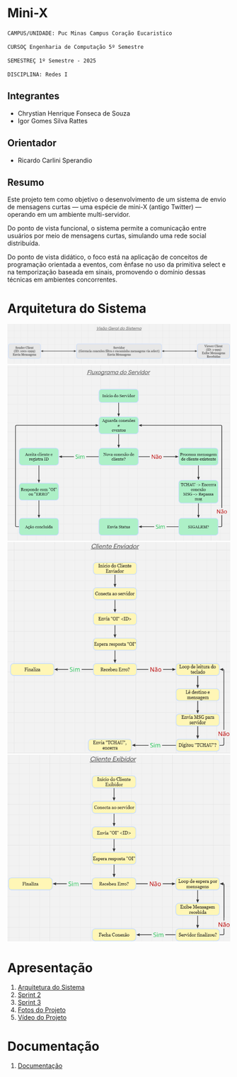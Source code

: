 # Mini-X

`CAMPUS/UNIDADE: Puc Minas Campus Coração Eucaristico`

`CURSOÇ Engenharia de Computação 5º Semestre`

`SEMESTREÇ 1º Semestre - 2025`

`DISCIPLINA: Redes I`


## Integrantes

* Chrystian Henrique Fonseca de Souza
* Igor Gomes Silva Rattes

## Orientador

* Ricardo Carlini Sperandio

## Resumo

Este projeto tem como objetivo o desenvolvimento de um sistema de envio de mensagens curtas — uma espécie de mini-X (antigo Twitter) — operando em um ambiente multi-servidor.

Do ponto de vista funcional, o sistema permite a comunicação entre usuários por meio de mensagens curtas, simulando uma rede social distribuída.

Do ponto de vista didático, o foco está na aplicação de conceitos de programação orientada a eventos, com ênfase no uso da primitiva select e na temporização baseada em sinais, promovendo o domínio dessas técnicas em ambientes concorrentes.

# Arquitetura do Sistema

![Visão Geral do Sistema](Arq_Sistema/Visao_Geral_Sistema.png)
![Fluxograma Servidor](Arq_Sistema/Fluxograma_Servidor.png)
![Fluxograma Cliente Enviador](Arq_Sistema/Fluxograma_Cliente_Enviador.png)
![Fluxograma Cliente Exibidor](Arq_Sistema/Fluxograma_Cliente_Exibidor.png)

# Apresentação

<ol>
<li><a href="Arq_Sistema"> Arquitetura do Sistema</a></li>
<li><a href="Apresentacao/Sprint 2/Sprint_2_Sistemas_Embarcados"> Sprint 2</a></li>
<li><a href="Apresentacao/Sprint 3/Sprint3-SistemasEmbarcados"> Sprint 3</a></li>
<li><a href="Apresentacao/Videos_fotos/Circuirto-Embarcados.jpeg"> Fotos do Projeto</a></li>
<li><a href=https://www.youtube.com/watch?v=4z9Ac5fo660> Vídeo do Projeto</a></li>
</ol>

# Documentação

<ol>
<li><a href="Documentacao/DocumentaçãoSistemasEmbarcados.pdf"> Documentação</a></li>
</ol>

